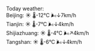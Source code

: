 Today weather:  
Beijing: ☀️   🌡️-12°C 🌬️↓7km/h  
Tianjin: ☀️   🌡️-7°C 🌬️↓4km/h  
Shijiazhuang: ☀️   🌡️-4°C 🌬️↗4km/h  
Tangshan: ☀️   🌡️-6°C 🌬️↓4km/h  
